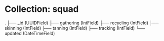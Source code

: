 # Collection: squad


.
├── _id (UUIDField)
├── gathering (IntField)
├── recycling (IntField)
├── skinning (IntField)
├── tanning (IntField)
├── tracking (IntField)
└── updated (DateTimeField)
